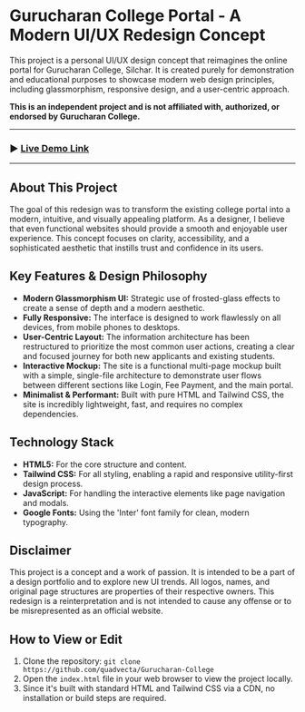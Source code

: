 # Gurucharan College Portal - A Modern UI/UX Redesign Concept

This project is a personal UI/UX design concept that reimagines the online portal for Gurucharan College, Silchar. It is created purely for demonstration and educational purposes to showcase modern web design principles, including glassmorphism, responsive design, and a user-centric approach.

**This is an independent project and is not affiliated with, authorized, or endorsed by Gurucharan College.**

---

### ► [Live Demo Link](https://github.com/quadvecta/Gurucharan-College/)

---

## About This Project

The goal of this redesign was to transform the existing college portal into a modern, intuitive, and visually appealing platform. As a designer, I believe that even functional websites should provide a smooth and enjoyable user experience. This concept focuses on clarity, accessibility, and a sophisticated aesthetic that instills trust and confidence in its users.

## Key Features & Design Philosophy

* **Modern Glassmorphism UI:** Strategic use of frosted-glass effects to create a sense of depth and a modern aesthetic.
* **Fully Responsive:** The interface is designed to work flawlessly on all devices, from mobile phones to desktops.
* **User-Centric Layout:** The information architecture has been restructured to prioritize the most common user actions, creating a clear and focused journey for both new applicants and existing students.
* **Interactive Mockup:** The site is a functional multi-page mockup built with a simple, single-file architecture to demonstrate user flows between different sections like Login, Fee Payment, and the main portal.
* **Minimalist & Performant:** Built with pure HTML and Tailwind CSS, the site is incredibly lightweight, fast, and requires no complex dependencies.

## Technology Stack

* **HTML5:** For the core structure and content.
* **Tailwind CSS:** For all styling, enabling a rapid and responsive utility-first design process.
* **JavaScript:** For handling the interactive elements like page navigation and modals.
* **Google Fonts:** Using the 'Inter' font family for clean, modern typography.

## Disclaimer

This project is a concept and a work of passion. It is intended to be a part of a design portfolio and to explore new UI trends. All logos, names, and original page structures are properties of their respective owners. This redesign is a reinterpretation and is not intended to cause any offense or to be misrepresented as an official website.

## How to View or Edit

1.  Clone the repository: `git clone https://github.com/quadvecta/Gurucharan-College`
2.  Open the `index.html` file in your web browser to view the project locally.
3.  Since it's built with standard HTML and Tailwind CSS via a CDN, no installation or build steps are required.
